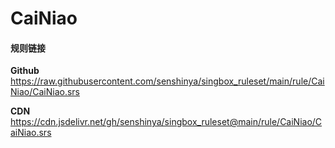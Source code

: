 # CaiNiao

#### 规则链接

**Github**
https://raw.githubusercontent.com/senshinya/singbox_ruleset/main/rule/CaiNiao/CaiNiao.srs

**CDN**
https://cdn.jsdelivr.net/gh/senshinya/singbox_ruleset@main/rule/CaiNiao/CaiNiao.srs